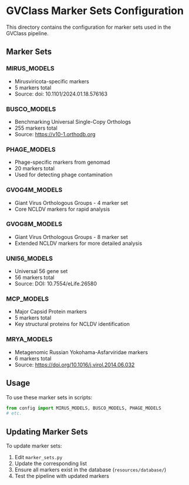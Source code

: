 # GVClass Marker Sets Configuration

This directory contains the configuration for marker sets used in the GVClass pipeline.

## Marker Sets

### MIRUS_MODELS
- Mirusviricota-specific markers
- 5 markers total
- Source: doi: 10.1101/2024.01.18.576163

### BUSCO_MODELS
- Benchmarking Universal Single-Copy Orthologs
- 255 markers total
- Source: https://v10-1.orthodb.org

### PHAGE_MODELS
- Phage-specific markers from genomad
- 20 markers total
- Used for detecting phage contamination

### GVOG4M_MODELS
- Giant Virus Orthologous Groups - 4 marker set
- Core NCLDV markers for rapid analysis

### GVOG8M_MODELS
- Giant Virus Orthologous Groups - 8 marker set
- Extended NCLDV markers for more detailed analysis

### UNI56_MODELS
- Universal 56 gene set
- 56 markers total
- Source: DOI: 10.7554/eLife.26580

### MCP_MODELS
- Major Capsid Protein markers
- 5 markers total
- Key structural proteins for NCLDV identification

### MRYA_MODELS
- Metagenomic Russian Yokohama-Asfarviridae markers
- 6 markers total
- Source: https://doi.org/10.1016/j.virol.2014.06.032

## Usage

To use these marker sets in scripts:

```python
from config import MIRUS_MODELS, BUSCO_MODELS, PHAGE_MODELS
# etc.
```

## Updating Marker Sets

To update marker sets:
1. Edit `marker_sets.py`
2. Update the corresponding list
3. Ensure all markers exist in the database (`resources/database/`)
4. Test the pipeline with updated markers